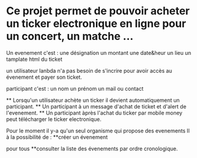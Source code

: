 # Ce projet permet de pouvoir acheter un ticker electronique en ligne pour un concert, un matche ...

Un evenement c'est :
une désignation
un montant
une date&heur
un lieu
un tamplate html du ticket

un utilisateur lanbda n'a pas besoin de s'incrire pour avoir accès au évenement et payer son ticket.

participant c'est :
un nom
un prénom
un mail ou contact

** Lorsqu'un utilisateur achète un ticker il devient automatiquement un participant.
** Un participant à un message d'achat de ticket et d'alert de l'evenement.
** Un participant àprès l'achat du ticker par mobile money peut télécharger le ticker electronique.


Pour le moment il y-a qu'un seul organisme qui propose des evenements
Il à la possibilité de :
 **créer un évenement



pour tous
**consulter la liste des évenements par ordre cronologique.

